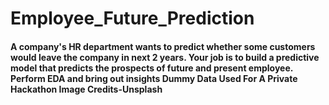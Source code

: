 # Employee_Future_Prediction

#### A company's HR department wants to predict whether some customers would leave the company in next 2 years. Your job is to build a predictive model that predicts the prospects of future and present employee. Perform EDA and bring out insights Dummy Data Used For A Private Hackathon Image Credits-Unsplash
